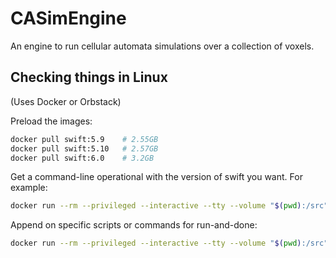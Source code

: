 # CASimEngine

An engine to run cellular automata simulations over a collection of voxels.

## Checking things in Linux

(Uses Docker or Orbstack)

Preload the images:

```bash
docker pull swift:5.9    # 2.55GB
docker pull swift:5.10   # 2.57GB
docker pull swift:6.0    # 3.2GB
```

Get a command-line operational with the version of swift you want. For example:

```bash
docker run --rm --privileged --interactive --tty --volume "$(pwd):/src" --workdir "/src" swift:5.10
```

Append on specific scripts or commands for run-and-done:

```bash
docker run --rm --privileged --interactive --tty --volume "$(pwd):/src" --workdir "/src" swift:5.9 ./scripts/docker-test.bash
```

